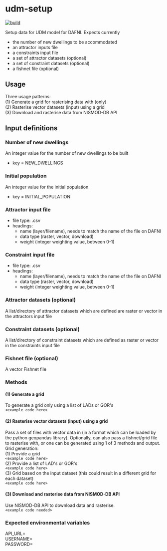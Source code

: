 # udm-setup
[![build](https://github.com/geospatialncl/udm-setup/workflows/build/badge.svg)](https://github.com/geospatialncl/udm-setup/actions)

Setup data for UDM model for DAFNI. Expects currently
* the number of new dwellings to be accommodated
* an attractor inputs file
* a constraints input file
* a set of attractor datasets (optional)
* a set of constraint datasets (optional)
* a fishnet file (optional)

## Usage
Three usage patterns:  
(1) Generate a grid for rasterising data with (only)  
(2) Rasterise vector datasets (input) using a grid  
(3) Download and rasterise data from NISMOD-DB API

## Input definitions

### Number of new dwellings
An integer value for the number of new dwellings to be built
* key = NEW_DWELLINGS

### Initial population
An integer value for the initial population
* key = INITIAL_POPULATION

### Attractor input file
* file type: .csv 
* headings:
  * name (layer/filename), needs to match the name of the file on DAFNI
  * data type (raster, vector, download)
  * weight (integer weighting value, between 0-1)

### Constraint input file
* file type: .csv
* headings:
  * name (layer/filename), needs to match the name of the file on DAFNI
  * data type (raster, vector, download)
  * weight (integer weighting value, between 0-1)
    
### Attractor datasets (optional)
A list/directory of attractor datasets which are defined are raster or vector in the attractors input file

### Constraint datasets (optional)
A list/directory of constraint datasets which are defined as raster or vector in the constraints input file

### Fishnet file (optional)
A vector Fishnet file    

### Methods
#### (1) Generate a grid
To generate a grid only using a list of LADs or GOR's  
`<example code here>`

#### (2) Rasterise vector datasets (input) using a grid
Pass a set of files with vector data in (in a format which can be loaded by the python geopandas library). Optionally, can also pass a fishnet/grid file to rasterise with, or one can be generated using 1 of 3 methods and output.
Grid generation:  
  (1) Provide a grid  
        `<example code here>`  
  (2) Provide a list of LAD's or GOR's    
        `<example code here>`  
  (3) Grid based on the input dataset (this could result in a different grid for each dataset)  
        `<example code here>`

#### (3) Download and rasterise data from NISMOD-DB API
Use NISMOD-DB API to download data and rasterise.  
`<example code needed>`

### Expected environmental variables
API_URL=  
USERNAME=  
PASSWORD=  